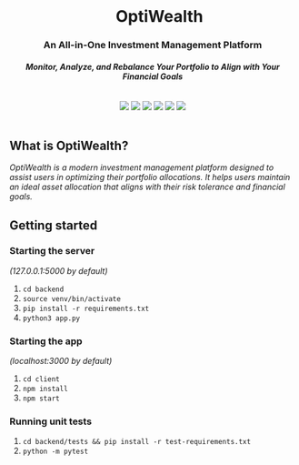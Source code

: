 <div align="center">
    <div id="user-content-toc">
      <ul>
          <summary><h1 style="display: inline-block; margin-bottom:0px">OptiWealth</h1></summary>
      </ul>
    </div>
    <h3>An All-in-One Investment Management Platform</h3>
    <h4><i>Monitor, Analyze, and Rebalance Your Portfolio to Align with Your Financial Goals</i></h4>
    <br>
    <img src="https://img.shields.io/badge/react-%2320232a.svg?style=for-the-badge&logo=react&logoColor=%2361DAFB"/>
    <img src="https://img.shields.io/badge/Typescript-%2320232a.svg?style=for-the-badge&logo=typescript&logoColor=blue"/>
    <img src="https://img.shields.io/badge/Flask-%23404d59.svg?style=for-the-badge&logo=flask&logoColor=white"/>
    <img src="https://img.shields.io/badge/PostgreSQL-336791?style=for-the-badge&logo=postgresql&logoColor=white"/>
    <img src="https://img.shields.io/badge/Firebase-039BE5?style=for-the-badge&logo=Firebase&logoColor=white"/>
    <img src="https://img.shields.io/badge/tailwindcss-%2338B2AC.svg?style=for-the-badge&logo=tailwind-css&logoColor=white"/>
    <br><br>
</div>


## What is OptiWealth?
*OptiWealth is a modern investment management platform designed to assist users in optimizing their portfolio allocations. It helps users maintain an ideal asset allocation that aligns with their risk tolerance and financial goals.*

## Getting started
### Starting the server
_(127.0.0.1:5000 by default)_
1. `cd backend`
1. `source venv/bin/activate`
1. `pip install -r requirements.txt`
1. `python3 app.py`

### Starting the app
_(localhost:3000 by default)_
1. `cd client`
1. `npm install`
1. `npm start`

### Running unit tests
1. `cd backend/tests && pip install -r test-requirements.txt`
1. `python -m pytest`



